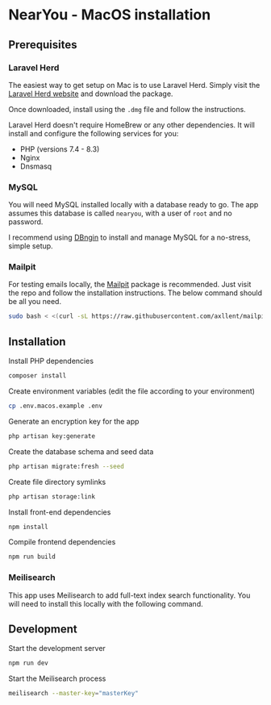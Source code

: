 # NearYou - MacOS installation

## Prerequisites

### Laravel Herd
The easiest way to get setup on Mac is to use Laravel Herd. Simply visit the [Laravel Herd website](https://herd.laravel.com/) and download the package.

Once downloaded, install using the `.dmg` file and follow the instructions.

Laravel Herd doesn't require HomeBrew or any other dependencies. It will install and configure the following services for you:
- PHP (versions 7.4 - 8.3)
- Nginx
- Dnsmasq

### MySQL
You will need MySQL installed locally with a database ready to go. The app assumes this database is called `nearyou`, with a user of `root` and no password.

I recommend using [DBngin](https://dbngin.com/) to install and manage MySQL for a no-stress, simple setup.

### Mailpit
For testing emails locally, the [Mailpit](https://github.com/axllent/mailpit) package is recommended. Just visit the repo and follow the installation instructions. The below command should be all you need.

```sh
sudo bash < <(curl -sL https://raw.githubusercontent.com/axllent/mailpit/develop/install.sh)
```

## Installation
Install PHP dependencies
```sh
composer install
```

Create environment variables (edit the file according to your environment)
```sh
cp .env.macos.example .env
```

Generate an encryption key for the app
```sh
php artisan key:generate
```

Create the database schema and seed data
```sh
php artisan migrate:fresh --seed
```

Create file directory symlinks
```sh
php artisan storage:link
```

Install front-end dependencies
```sh
npm install
```

Compile frontend dependencies
```sh
npm run build
```

### Meilisearch
This app uses Meilisearch to add full-text index search functionality. You will need to install this locally with the following command.

## Development
Start the development server
```sh
npm run dev
```

Start the Meilisearch process
```sh
meilisearch --master-key="masterKey"
```
